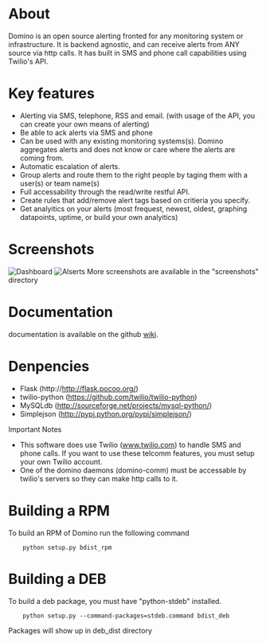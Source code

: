 About
=====
Domino is an open source alerting fronted for any monitoring system or infrastructure. It is backend agnostic, and can receive alerts from ANY source via http calls. It has built in SMS and phone call capabilities using Twilio's API.

Key features
============
 * Alerting via SMS, telephone, RSS and email. (with usage of the API, you can create your own means of alerting)
 * Be able to ack alerts via SMS and phone
 * Can be used with any existing monitoring systems(s). Domino aggregates alerts and does not know or care where the alerts are coming from.
 * Automatic escalation of alerts.
 * Group alerts and route them to the right people by taging them with a user(s) or team name(s)
 * Full accessability through the read/write restful API.
 * Create rules that add/remove alert tags based on critieria you specify.
 * Get analyitics on your alerts (most frequest, newest, oldest, graphing datapoints, uptime, or build your own analyitics)
 
Screenshots
===========
![Dashboard](screenshots/dashboard.jpg "Dashboard")
![Alserts](screenshots/alerts.jpg "alerts")
More screenshots are available in the "screenshots" directory

Documentation
=============
documentation is available on the github [wiki](https://github.com/cbarraford/domino/wiki).

Denpencies
==========
 * Flask (http://http://flask.pocoo.org/)
 * twilio-python (https://github.com/twilio/twilio-python)
 * MySQLdb (http://sourceforge.net/projects/mysql-python/)
 * Simplejson (http://pypi.python.org/pypi/simplejson/)

Important Notes
 * This software does use Twilio (www.twilio.com) to handle SMS and phone calls. If you want to use these telcomm features, you must setup your own Twilio account.
 * One of the domino daemons (domino-comm) must be accessable by twilio's servers so they can make http calls to it.

Building a RPM
==============
To build an RPM of Domino run the following command
```
    python setup.py bdist_rpm
```

Building a DEB
==============
To build a deb package, you must have "python-stdeb" installed.
```
    python setup.py --command-packages=stdeb.command bdist_deb
```
Packages will show up in deb_dist directory

